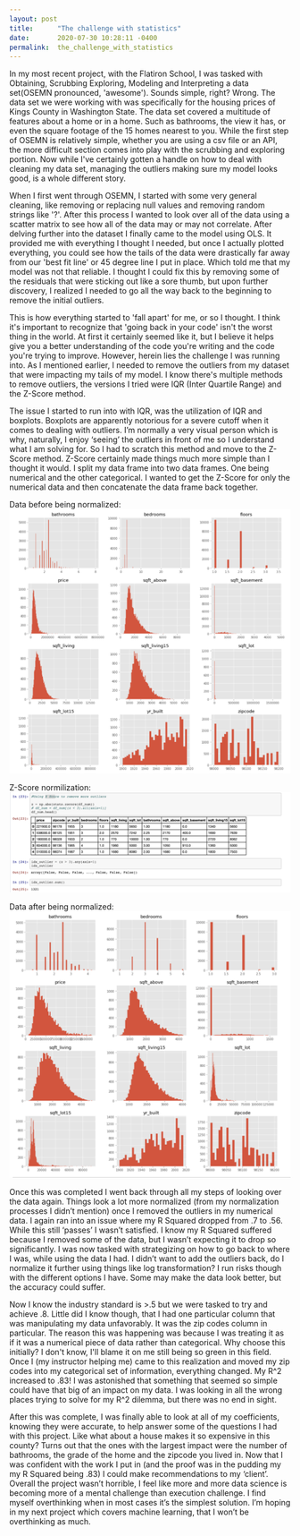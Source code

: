 ```yaml
---
layout: post
title:      "The challenge with statistics"
date:       2020-07-30 10:28:11 -0400
permalink:  the_challenge_with_statistics
---
```



In my most recent project, with the Flatiron School, I was tasked with Obtaining, Scrubbing Exploring, Modeling and Interpreting a data set(OSEMN pronounced, 'awesome'). Sounds simple, right? Wrong. The data set we were working with was specifically for the housing prices of Kings County in Washington State. The data set covered a multitude of features about a home or in a home. Such as bathrooms, the view it has, or even the square footage of the 15 homes nearest to you. While the first step of OSEMN is relatively simple, whether you are using a csv file or an API, the more difficult section comes into play with the scrubbing and exploring portion. Now while I've certainly gotten a handle on how to deal with cleaning my data set, managing the outliers making sure my model looks good, is a whole different story.

When I first went through OSEMN, I started with some very general cleaning, like removing or replacing null values and removing random strings like '?'. After this process I wanted to look over all of the data using a scatter matrix to see how all of the data may or may not correlate. After delving further into the dataset I finally came to the model using OLS. It provided me with everything I thought I needed, but once I actually plotted everything, you could see how the tails of the data were drastically far away from our 'best fit line' or 45 degree line I put in place. Which told me that my model was not that reliable. I thought I could fix this by removing some of the residuals that were sticking out like a sore thumb, but upon further discovery, I realized I needed to go all the way back to the beginning to remove the initial outliers.

This is how everything started to 'fall apart' for me, or so I thought. I think it's important to recognize that 'going back in your code' isn't the worst thing in the world. At first it certainly seemed like it, but I believe it helps give you a better understanding of the code you're writing and the code you're trying to improve. However, herein lies the challenge I was running into. As I mentioned earlier, I needed to remove the outliers from my dataset that were impacting my tails of my model. I know there's multiple methods to remove outliers, the versions I tried were IQR (Inter Quartile Range) and the Z-Score method.

The issue I started to run into with IQR, was the utilization of IQR and boxplots. Boxplots are apparently notorious for a severe cutoff when it comes to dealing with outliers. I’m normally a very visual person which is why, naturally, I enjoy ‘seeing’ the outliers in front of me so I understand what I am solving for. So I had to scratch this method and move to the Z-Score method. Z-Score certainly made things much more simple than I thought it would. I split my data frame into two data frames. One being numerical and the other categorical. I wanted to get the Z-Score for only the numerical data and then concatenate the data frame back together.

Data before being normalized:
<img src="https://raw.githubusercontent.com/jamesbrockb/images/master/not%20normalized.png">

Z-Score normilization:
<img src="https://raw.githubusercontent.com/jamesbrockb/images/master/zscore.png">

Data after being normalized:
<img src="https://raw.githubusercontent.com/jamesbrockb/images/master/normalized.png">

Once this was completed I went back through all my steps of looking over the data again. Things look a lot more normalized (from my normalization processes I didn’t mention) once I removed the outliers in my numerical data. I again ran into an issue where my R Squared dropped from .7 to .56. While this still ‘passes’ I wasn’t satisfied. I know my R Squared suffered because I removed some of the data, but I wasn’t expecting it to drop so significantly. I was now tasked with strategizing on how to go back to where I was, while using the data I had. I didn’t want to add the outliers back, do I normalize it further using things like log transformation? I run risks though with the different options I have. Some may make the data look better, but the accuracy could suffer.

Now I know the industry standard is >.5 but we were tasked to try and achieve .8. Little did I know though, that I had one particular column that was manipulating my data unfavorably. It was the zip codes column in particular. The reason this was happening was because I was treating it as if it was a numerical piece of data rather than categorical. Why choose this initially? I don't know, I'll blame it on me still being so green in this field. Once I (my instructor helping me) came to this realization and moved my zip codes into my categorical set of information, everything changed. My R^2 increased to .83! I was astonished that something that seemed so simple could have that big of an impact on my data. I was looking in all the wrong places trying to solve for my R^2 dilemma, but there was no end in sight.

After this was complete, I was finally able to look at all of my coefficients, knowing they were accurate, to help answer some of the questions I had with this project. Like what about a house makes it so expensive in this county? Turns out that the ones with the largest impact were the number of bathrooms, the grade of the home and the zipcode you lived in. Now that I was confident with the work I put in (and the proof was in the pudding my my R Squared being .83) I could make recommendations to my ‘client’. Overall the project wasn’t horrible, I feel like more and more data science is becoming more of a mental challenge than execution challenge. I find myself overthinking when in most cases it’s the simplest solution. I’m hoping in my next project which covers machine learning, that I won’t be overthinking as much. 
